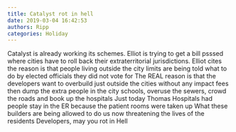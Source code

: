 ```yaml
---
title: Catalyst rot in hell
date: 2019-03-04 16:42:53
authors: Ripp
categories: Holiday
---
```


 Catalyst is already working its schemes.   Elliot is trying to get a bill psssed where cities have to roll back their extraterritorial jurisdictions.
Elliot cites the reason is that people living outside the city limits are being told what to do by elected officials they did not vote for
The REAL reason is that the developers want to overbuild just outside the cities without any impact fees then dump the extra people in the city schools, overuse the sewers, crowd the roads and book up the hospitals 
Just today Thomas Hospitals had people stay in the ER because the patient rooms were taken up
What these builders are being allowed to do us now threatening the lives of the residents 
Developers, may you rot in Hell